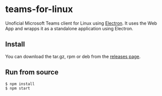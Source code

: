 # teams-for-linux

Unoficial Microsoft Teams client for Linux using [Electron](http://electron.atom.io/).
It uses the Web App and wrapps it as a standalone application using Electron.

## Install

You can download the tar.gz, rpm or deb from the [releases page](https://github.com/ivelkov/teams-for-linux/releases).

## Run from source

```bash
$ npm install
$ npm start
```
